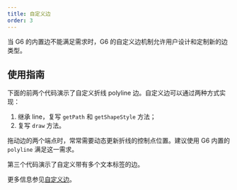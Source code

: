```yaml
---
title: 自定义边
order: 3
---
```


当 G6 的内置边不能满足需求时，G6 的自定义边机制允许用户设计和定制新的边类型。

## 使用指南

下面的前两个代码演示了自定义折线 polyline 边。自定义边可以通过两种方式实现：

1. 继承 line，复写 `getPath` 和 `getShapeStyle` 方法；
2. 复写 `draw` 方法。

拖动边的两个端点时，常常需要动态更新折线的控制点位置。建议使用 G6 内置的 `polyline` 满足这一需求。

第三个代码演示了自定义带有多个文本标签的边。

更多信息参见[自定义边](/zh/docs/manual/advanced/custom-edge)。
